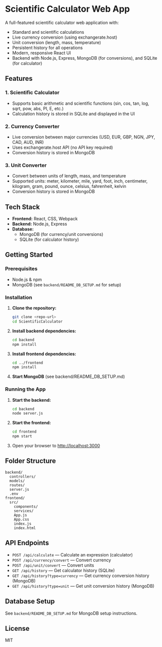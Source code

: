 # Scientific Calculator Web App

A full-featured scientific calculator web application with:
- Standard and scientific calculations
- Live currency conversion (using exchangerate.host)
- Unit conversion (length, mass, temperature)
- Persistent history for all operations
- Modern, responsive React UI
- Backend with Node.js, Express, MongoDB (for conversions), and SQLite (for calculator)

## Features

### 1. Scientific Calculator
- Supports basic arithmetic and scientific functions (sin, cos, tan, log, sqrt, pow, abs, PI, E, etc.)
- Calculation history is stored in SQLite and displayed in the UI

### 2. Currency Converter
- Live conversion between major currencies (USD, EUR, GBP, NGN, JPY, CAD, AUD, INR)
- Uses exchangerate.host API (no API key required)
- Conversion history is stored in MongoDB

### 3. Unit Converter
- Convert between units of length, mass, and temperature
- Supported units: meter, kilometer, mile, yard, foot, inch, centimeter, kilogram, gram, pound, ounce, celsius, fahrenheit, kelvin
- Conversion history is stored in MongoDB

## Tech Stack
- **Frontend:** React, CSS, Webpack
- **Backend:** Node.js, Express
- **Database:**
  - MongoDB (for currency/unit conversions)
  - SQLite (for calculator history)

## Getting Started

### Prerequisites
- Node.js & npm
- MongoDB (see `backend/README_DB_SETUP.md` for setup)

### Installation

1. **Clone the repository:**
   ```sh
   git clone <repo-url>
   cd ScientificCalculator
   ```
2. **Install backend dependencies:**
   ```sh
   cd backend
   npm install
   ```
3. **Install frontend dependencies:**
   ```sh
   cd ../frontend
   npm install
   ```
4. **Start MongoDB** (see backend/README_DB_SETUP.md)

### Running the App

1. **Start the backend:**
   ```sh
   cd backend
   node server.js
   ```
2. **Start the frontend:**
   ```sh
   cd frontend
   npm start
   ```
3. Open your browser to [http://localhost:3000](http://localhost:3000)

## Folder Structure

```
backend/
  controllers/
  models/
  routes/
  server.js
  .env
frontend/
  src/
    components/
    services/
    App.js
    App.css
    index.js
    index.html
```

## API Endpoints
- `POST /api/calculate` — Calculate an expression (calculator)
- `POST /api/currency/convert` — Convert currency
- `POST /api/unit/convert` — Convert units
- `GET /api/history` — Get calculator history (SQLite)
- `GET /api/history?type=currency` — Get currency conversion history (MongoDB)
- `GET /api/history?type=unit` — Get unit conversion history (MongoDB)

## Database Setup
See `backend/README_DB_SETUP.md` for MongoDB setup instructions.

## License
MIT
